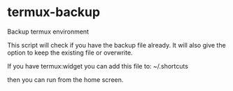 # termux-backup
Backup termux environment


This script will check if you have the backup file already.
It will also give the option to keep the existing file or overwrite.

If you have termux:widget you can add this file to:
  ~/.shortcuts
  
  then you can run from the home screen.
